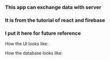 ### This app can exchange data with server
### It is from the tutorial of react and firebase
### I put it here for future reference

How the UI looks like:


How the database looks like:

